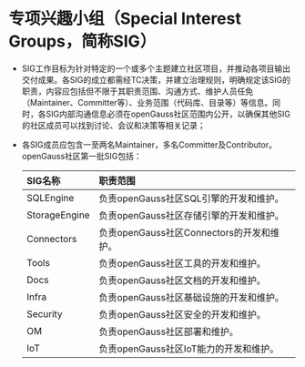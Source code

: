 # 专项兴趣小组（Special Interest Groups，简称SIG）

* SIG工作目标为针对特定的一个或多个主题建立社区项目，并推动各项目输出交付成果。各SIG的成立都需经TC决策，并建立治理规则，明确规定该SIG的职责，内容应包括但不限于其职责范围、沟通方式、维护人员任免（Maintainer、Committer等）、业务范围（代码库、目录等）等信息。同时，各SIG内部沟通信息必须在openGauss社区范围内公开，以确保其他SIG的社区成员可以找到讨论、会议和决策等相关记录；

* 各SIG成员应包含一至两名Maintainer，多名Committer及Contributor。openGauss社区第一批SIG包括：

    | SIG名称 | 职责范围 |
    | :------- | :--------------- |
    | SQLEngine | 负责openGauss社区SQL引擎的开发和维护。 |
    | StorageEngine | 负责openGauss社区存储引擎的开发和维护。 |
    | Connectors | 负责openGauss社区Connectors的开发和维护。 |
    | Tools | 负责openGauss社区工具的开发和维护。 |
    | Docs | 负责openGauss社区文档的开发和维护。 |
    | Infra | 负责openGauss社区基础设施的开发和维护。 |
    | Security | 负责openGauss社区安全的开发和维护。 |
    | OM | 负责openGauss社区部署和维护。 |
    | IoT | 负责openGauss社区IoT能力的开发和维护。 |
